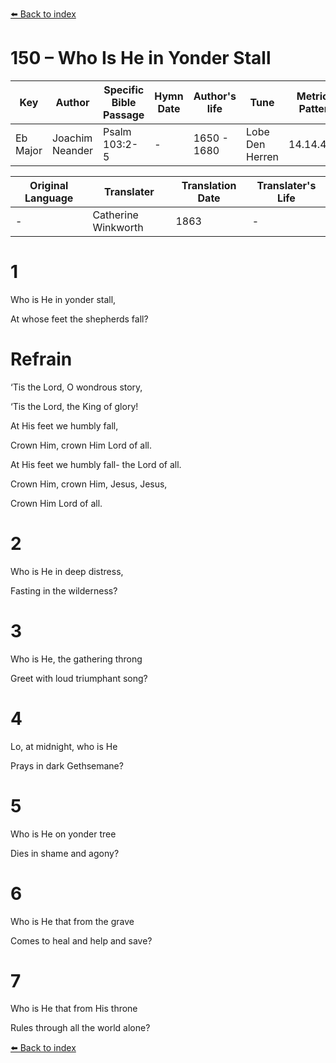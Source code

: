 [⬅️ Back to index](../README.md)

# 150 – Who Is He in Yonder Stall

Key | Author   | Specific Bible Passage     |Hymn Date |Author's life |Tune |Metrical Pattern   |Composer/Source                                                                                        
-- | --------- | ---------------------------|----------|--------------|-----|-------------------|-------------   
Eb Major  | Joachim Neander      | Psalm 103:2-5 | -  | 1650 - 1680 | Lobe Den Herren | 14.14.4.7.8 | Chorale Book for England, 1863 

Original Language | Translater | Translation Date   | Translater's Life     
----------------- | --------- | --------------------|-------------   
\-  | Catherine Winkworth      | 1863 | -  | 1827 - 1878 



# 1

Who is He in yonder stall,

At whose feet the shepherds fall?



# Refrain

‘Tis the Lord, O wondrous story,

‘Tis the Lord, the King of glory!

At His feet we humbly fall,

Crown Him, crown Him Lord of all.

At His feet we humbly fall- the Lord of all.

Crown Him, crown Him, Jesus, Jesus,

Crown Him Lord of all.



# 2

Who is He in deep distress,

Fasting in the wilderness?



# 3

Who is He, the gathering throng

Greet with loud triumphant song?



# 4

Lo, at midnight, who is He

Prays in dark Gethsemane?



# 5

Who is He on yonder tree

Dies in shame and agony?



# 6

Who is He that from the grave

Comes to heal and help and save?



# 7

Who is He that from His throne

Rules through all the world alone?

[⬅️ Back to index](../README.md)
